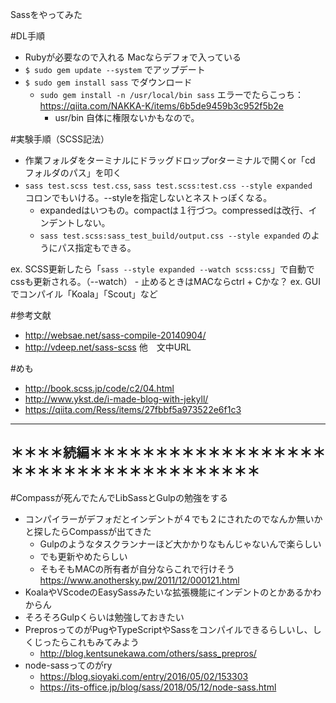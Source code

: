 Sassをやってみた

#DL手順
- Rubyが必要なので入れる Macならデフォで入っている
- `$ sudo gem update --system` でアップデート
- `$ sudo gem install sass` でダウンロード
    - `sudo gem install -n /usr/local/bin sass` エラーでたらこっち：https://qiita.com/NAKKA-K/items/6b5de9459b3c952f5b2e
        - usr/bin 自体に権限ないかもなので。

#実験手順（SCSS記法）
- 作業フォルダをターミナルにドラッグドロップorターミナルで開くor「cd フォルダのパス」を叩く
- `sass test.scss test.css`,
  `sass test.scss:test.css --style expanded`　コロンでもいける。--styleを指定しないとネストっぽくなる。
    - expandedはいつもの。compactは１行づつ。compressedは改行、インデントしない。
    - `sass test.scss:sass_test_build/output.css --style expanded` のようにパス指定もできる。

ex. SCSS更新したら「`sass --style expanded --watch scss:css`」で自動でcssも更新される。（--watch）
    - 止めるときはMACならctrl + Cかな？
ex. GUIでコンパイル「Koala」「Scout」など

#参考文献
- http://websae.net/sass-compile-20140904/
- http://vdeep.net/sass-scss
他　文中URL

#めも
- http://book.scss.jp/code/c2/04.html
- http://www.ykst.de/i-made-blog-with-jekyll/
- https://qiita.com/Ress/items/27fbbf5a973522e6f1c3

---
＊＊＊＊続編＊＊＊＊＊＊＊＊＊＊＊＊＊＊＊＊＊＊＊＊＊＊＊＊＊＊＊＊＊＊＊＊＊＊＊＊＊
---

#Compassが死んでたんでLibSassとGulpの勉強をする
- コンパイラーがデフォだとインデントが４でも２にされたのでなんか無いかと探したらCompassが出てきた
    - Gulpのようなタスクランナーほど大かかりなもんじゃないんで楽らしい
    - でも更新やめたらしい
    - そもそもMACの所有者が自分ならこれで行けそう　https://www.anothersky.pw/2011/12/000121.html
- KoalaやVScodeのEasySassみたいな拡張機能にインデントのとかあるかわからん
- そろそろGulpくらいは勉強しておきたい
- PreprosってのがPugやTypeScriptやSassをコンパイルできるらしいし、しくじったらこれもみてみよう
    - http://blog.kentsunekawa.com/others/sass_prepros/
- node-sassってのがry
    - https://blog.sioyaki.com/entry/2016/05/02/153303
    - https://its-office.jp/blog/sass/2018/05/12/node-sass.html
